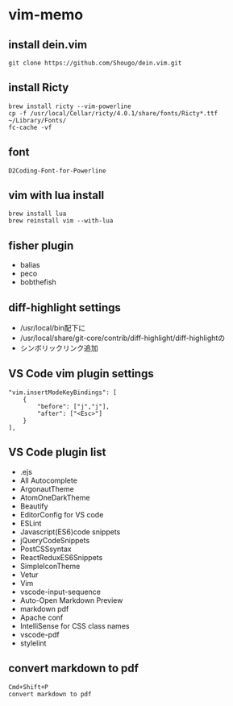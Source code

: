 # vim-memo

## install dein.vim
    git clone https://github.com/Shougo/dein.vim.git

## install Ricty
    brew install ricty --vim-powerline
    cp -f /usr/local/Cellar/ricty/4.0.1/share/fonts/Ricty*.ttf ~/Library/Fonts/
    fc-cache -vf

## font
    D2Coding-Font-for-Powerline

## vim with lua install
    brew install lua
    brew reinstall vim --with-lua

## fisher plugin
* balias
* peco
* bobthefish

## diff-highlight settings
* /usr/local/bin配下に
* /usr/local/share/git-core/contrib/diff-highlight/diff-highlightの
* シンボリックリンク追加

## VS Code vim plugin settings
    "vim.insertModeKeyBindings": [
        {
            "before": ["j","j"],
            "after": ["<Esc>"]
        }
    ],

## VS Code plugin list
* .ejs
* All Autocomplete
* ArgonautTheme
* AtomOneDarkTheme
* Beautify
* EditorConfig for VS code
* ESLint
* Javascript(ES6)code snippets
* jQueryCodeSnippets
* PostCSSsyntax
* ReactReduxES6Snippets
* SimpleIconTheme
* Vetur
* Vim
* vscode-input-sequence
* Auto-Open Markdown Preview
* markdown pdf
* Apache conf
* IntelliSense for CSS class names
* vscode-pdf
* stylelint

## convert markdown to pdf
    Cmd+Shift+P
    convert markdown to pdf
